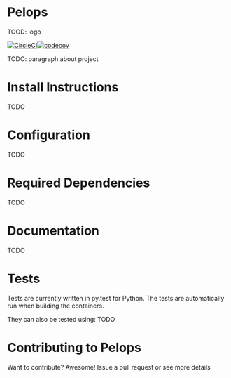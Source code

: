 # Pelops
TOOD: logo

[![CircleCI](https://circleci.com/gh/Lab41/pelops.svg?style=svg)](https://circleci.com/gh/Lab41/pelops)[![codecov](https://codecov.io/gh/Lab41/pelops/branch/master/graph/badge.svg)](https://codecov.io/gh/Lab41/pelops)


TODO: paragraph about project

# Install Instructions
TODO

# Configuration
TODO

# Required Dependencies
TODO

# Documentation
TODO

# Tests
Tests are currently written in py.test for Python.  The tests are automatically run when building the containers.

They can also be tested using:
TODO

# Contributing to Pelops
Want to contribute?  Awesome!  Issue a pull request or see more details 
